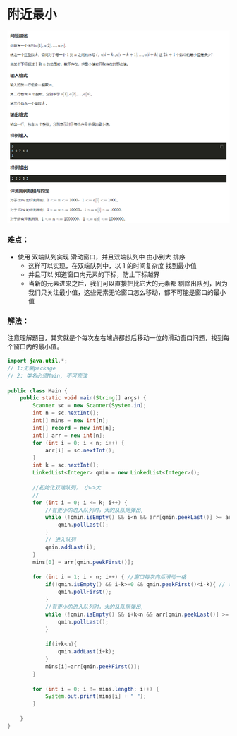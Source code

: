 # 附近最小

![image-20240401171248881](https://raw.githubusercontent.com/Quinlan7/pic_cloud/main/img/202404011712152.png)

### 难点：

+ 使用 双端队列实现 滑动窗口，并且双端队列中 由小到大 排序
  + 这样可以实现，在双端队列中，以 1 的时间复杂度 找到最小值
  + 并且可以 知道窗口内元素的下标，防止下标越界
  + 当新的元素进来之后，我们可以直接把比它大的元素都 剔除出队列，因为 我们只关注最小值，这些元素无论窗口怎么移动，都不可能是窗口的最小值

### 解法：

注意理解题目，其实就是个每次左右端点都想后移动一位的滑动窗口问题，找到每个窗口内的最小值。

```java
import java.util.*;
// 1:无需package
// 2: 类名必须Main, 不可修改

public class Main {
    public static void main(String[] args) {
        Scanner sc = new Scanner(System.in);
        int n = sc.nextInt();
        int[] mins = new int[n];
        int[] record = new int[n];
        int[] arr = new int[n];
        for (int i = 0; i < n; i++) {
            arr[i] = sc.nextInt();
        }
        int k = sc.nextInt();
        LinkedList<Integer> qmin = new LinkedList<Integer>();

        //初始化双端队列， 小->大
        //
        for (int i = 0; i <= k; i++) {
            //有更小的进入队列时，大的从队尾弹出,
            while (!qmin.isEmpty() && i<n && arr[qmin.peekLast()] >= arr[i]) {
                qmin.pollLast();
            }
            // 进入队列
            qmin.addLast(i);
        }
        mins[0] = arr[qmin.peekFirst()];

        for (int i = 1; i < n; i++) { //窗口每次向后滑动一格
            if(!qmin.isEmpty() && i-k>=0 && qmin.peekFirst()<i-k){ // 超出当前窗口左边界的需要弹出队列,队头需要弹出
                qmin.pollFirst();
            }
            //有更小的进入队列时，大的从队尾弹出,
            while (!qmin.isEmpty() && i+k<n && arr[qmin.peekLast()] >= arr[i+k]) {
                qmin.pollLast();
            }
            
            if(i+k<n){
                qmin.addLast(i+k);
            }
            mins[i]=arr[qmin.peekFirst()];
        }
        
        for (int i = 0; i != mins.length; i++) {
            System.out.print(mins[i] + " ");
        }
        
    }
}
```


